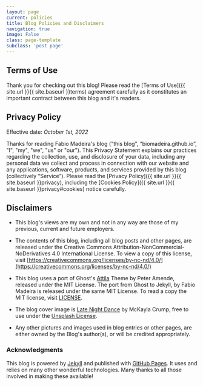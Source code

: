 ```yaml
---
layout: page
current: policies
title: Blog Policies and Disclaimers
navigation: true
image: False
class: page-template
subclass: 'post page'
---
```


## Terms of Use

Thank you for checking out this blog! Please read the [Terms of Use]({{ site.url }}{{ site.baseurl }}terms) agreement carefully as it 
constitutes an important contract between this blog and it's readers.

## Privacy Policy

Effective date: *October 1st, 2022*

Thanks for reading Fabio Madeira's blog ("this blog", “biomadeira.github.io”,
"I", "my", "we", "us" or "our"). 
This Privacy Statement explains our practices regarding the collection, use, and disclosure 
of your data, including any personal data we collect and 
process in connection with our website and any applications, software, products, and services
provided by this blog (collectively “Service”). Please read the [Privacy Policy]({{ site.url }}{{ site.baseurl }}privacy), 
including the [Cookies Policy]({{ site.url }}{{ site.baseurl }}privacy#cookies) notice carefully.

## Disclaimers

- This blog's views are my own and not in any way are those of my previous, 
current and future employers.

- The contents of this blog, including all blog posts and other pages, are released under the 
Creative Commons Attribution-NonCommercial-NoDerivatives 4.0 International License. 
To view a copy of this license, visit
[https://creativecommons.org/licenses/by-nc-nd/4.0/](https://creativecommons.org/licenses/by-nc-nd/4.0/)

- This blog uses a port of Ghost's [Attila](https://github.com/zutrinken/attila) Theme by Peter Amende, 
released under the MIT License. The port from Ghost to Jekyll, by Fabio Madeira is released under
the same MIT License. To read a copy the MIT license, visit [LICENSE](/LICENSE/).

- The blog cover image is [Late Night Dance](https://unsplash.com/photos/3OR-XFzKSBo) by McKayla Crump, 
free to use under the [Unsplash License](https://unsplash.com/license).

- Any other pictures and images used in blog entries or other pages, are either owned by the Blog's author(s), or will be 
credited appropriately.

### Acknowledgments

This blog is powered by [Jekyll](https://jekyllrb.com/) and published with [GitHub Pages](https://pages.github.com/). 
It uses and relies on many other wonderful technologies. Many thanks to all those involved in making these available! 
